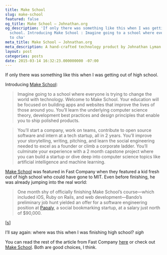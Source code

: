 ```yaml
---
title: Make School
slug: make-school
featured: false
og_title: Make School – Johnathan.org
og_description: 'If only there was something like this when I was getting out of high
  school. Introducing Make School : Imagine going to a school where everyone is trying
  to cha'
meta_title: Make School – Johnathan.org
meta_description: A hand-crafted technology product by Johnathan Lyman
layout: post
categories: posts
date: 2015-03-14 16:32:23.000000000 -07:00
---
```


If only there was something like this when I was getting out of high school.

Introducing [Make School](https://www.makeschool.com):

> Imagine going to a school where everyone is trying to change the world with technology. Welcome to Make School. Your education will be focused on building apps and websites that improve the lives of those around you. You’ll learn the underlying computer science theory, development best practices and design principles that enable you to ship polished products.

> You’ll start a company, work on teams, contribute to open source software and intern at a tech startup, all in 2 years. You’ll improve your storytelling, writing, pitching, and learn the social engineering needed to excel as a founder or climb a corporate ladder. You’ll culminate your experience with a 2 month capstone project where you can build a startup or dive deep into computer science topics like artificial intelligence and machine learning.

[Make School](https://www.makeschool.com) was featured in Fast Company when they featured a kid fresh out of high school who could have gone to MIT. Even before finishing, he was already jumping into the real world:

> One month shy of officially finishing Make School’s course—which included iOS, Ruby on Rails, and web development—Bando’s preliminary job hunt yielded an offer for a software engineering position at [Papaly](https://papaly.com/), a social bookmarking startup, at a salary just north of $90,000.

[[s](http://www.fastcompany.com/3043275/my-creative-life/how-one-high-school-grad-studied-computer-science-debt-free-and-nabbed-a-90?partner=rss)]

I’ll say again: where was this when I was finishing high school? _sigh_

You can read the rest of the article from Fast Company [here](http://www.fastcompany.com/3043275/my-creative-life/how-one-high-school-grad-studied-computer-science-debt-free-and-nabbed-a-90?partner=rss) or check out [Make School](https://www.makeschool.com). Both are good choices, I think.

